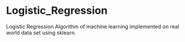 # Logistic_Regression
Logistic Regression Algorithm of machine learning implemented on real world data set using sklearn.
